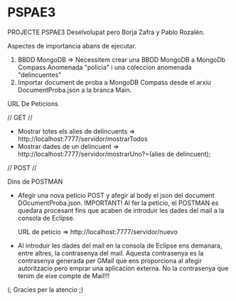 # PSPAE3
PROJECTE PSPAE3 
Deselvolupat pero Borja Zafra y Pablo Rozalén. 

Aspectes de importancia abans de ejecutar. 

1. BBDD MongoDB => Necessitem crear una BBDD MongoDB a MongoDb Compass Anomenada "policia" i una coleccion anomenada "delincuentes"
2. Importar document de proba a MongoDB Compass desde el arxiu DocumentProba.json a la branca Main. 

URL De Peticions 
 
 // GET // 
 - Mostrar totes els alies de delincuents => http://localhost:7777/servidor/mostrarTodos
 - Mostrar dades de un delincuent => http://localhost:7777/servidor/mostrarUno?=(alies de delincuent);
 
 // POST //
 
 Dins de POSTMAN 
 - Afegir una nova peticio POST y afegir al body el json del document DOcumentProba.json. 
   IMPORTANT! Al fer la peticio, el POSTMAN es quedara procesant fins que acaben de introduir les dades del mail a la consola de Eclipse. 
   
   URL de peticio => http://localhost:7777/servidor/nuevo
   
 - Al introduir les dades del mail en la consola de Eclipse ens demanara, entre altres, la contrasenya del mail. Aquesta contrasenya es la contrasenya generada per GMail    que ens proporciona al afegir autoritzacio pero emprar una aplicacion externa. No la contrasenya que tenim de eixe compte de Mail!!!
 
  (; Gracies per la atencio ;)
